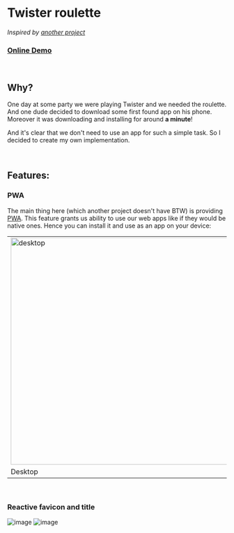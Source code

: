 # Twister roulette

*Inspired by [another project](https://twister-roulette.com/en)*

### [Online Demo](https://dominux.github.io/twister-roulette)

</br>

## Why?

One day at some party we were playing Twister and we needed the roulette. And one dude decided to download some first found app on his phone. Moreover it was downloading and installing for around __a minute__!

And it's clear that we don't need to use an app for such a simple task. So I decided to create my own implementation.

</br>

## Features:

### PWA

The main thing here (which another project doesn't have BTW) is providing [PWA](https://web.dev/progressive-web-apps/). This feature grants us ability to  use our web apps like if they would be native ones. Hence you can install it and use as an app on your device:

<table>
  <tr>
    <td> <img src="https://user-images.githubusercontent.com/55978340/197781056-1c5d5346-5034-492d-9cfe-518c2e3ca86b.png"  alt="desktop" width="520px"</td>
    <td><img src="https://user-images.githubusercontent.com/55978340/197779047-7fc9a6d9-b970-4a9b-9c08-56afb803c165.png" alt="mobile" width="360px"></td>
   </tr> 
   <tr>
      <td>Desktop</td>
      <td>Mobile</td>
  </tr>
</table>

</br>

### Reactive favicon and title

![image](https://user-images.githubusercontent.com/55978340/200113520-7c540d8c-2168-4579-b8e1-ccf190abf6ae.png)
![image](https://user-images.githubusercontent.com/55978340/200113508-b7434ac2-5327-4e32-b297-b4b838a1843d.png)

